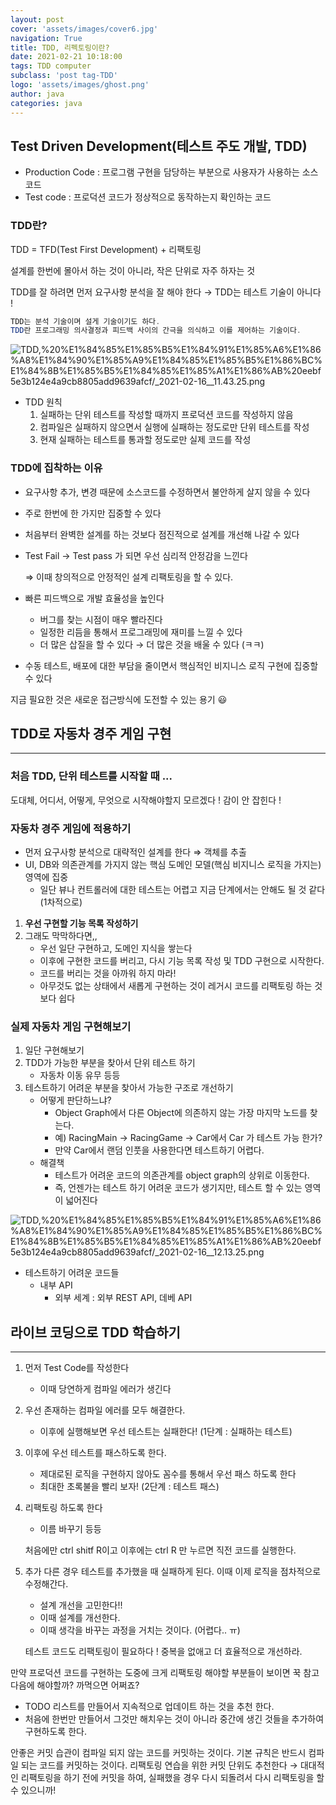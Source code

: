 ```yaml
---
layout: post
cover: 'assets/images/cover6.jpg'
navigation: True
title: TDD, 리펙토링이란?
date: 2021-02-21 10:18:00
tags: TDD computer
subclass: 'post tag-TDD'
logo: 'assets/images/ghost.png'
author: java
categories: java
---
```


## Test Driven Development(테스트 주도 개발, TDD)

- Production Code : 프로그램 구현을 담당하는 부분으로 사용자가 사용하는 소스 코드
- Test code : 프로덕션 코드가 정상적으로 동작하는지 확인하는 코드

### TDD란?

TDD = TFD(Test First Development) + 리팩토링

설계를 한번에 몰아서 하는 것이 아니라, 작은 단위로 자주 하자는 것

TDD를 잘 하려면 먼저 요구사항 분석을 잘 해야 한다 → TDD는 테스트 기술이 아니다 !

```java
TDD는 분석 기술이며 설게 기술이기도 하다. 
TDD란 프로그래밍 의사결정과 피드백 사이의 간극을 의식하고 이를 제어하는 기술이다. 
```

![TDD,%20%E1%84%85%E1%85%B5%E1%84%91%E1%85%A6%E1%86%A8%E1%84%90%E1%85%A9%E1%84%85%E1%85%B5%E1%86%BC%E1%84%8B%E1%85%B5%E1%84%85%E1%85%A1%E1%86%AB%20eebf5e3b124e4a9cb8805add9639afcf/_2021-02-16__11.43.25.png](TDD,%20%E1%84%85%E1%85%B5%E1%84%91%E1%85%A6%E1%86%A8%E1%84%90%E1%85%A9%E1%84%85%E1%85%B5%E1%86%BC%E1%84%8B%E1%85%B5%E1%84%85%E1%85%A1%E1%86%AB%20eebf5e3b124e4a9cb8805add9639afcf/_2021-02-16__11.43.25.png)

- TDD 원칙
    1. 실패하는 단위 테스트를 작성할 때까지 프로덕션 코드를 작성하지 않음
    2. 컴파일은 실패하지 않으면서 실행에 실패하는 정도로만 단위 테스트를 작성
    3. 현재 실패하는 테스트를 통과할 정도로만 실제 코드를 작성

### TDD에 집착하는 이유

- 요구사항 추가, 변경 때문에 소스코드를 수정하면서 불안하게 살지 않을 수 있다
- 주로 한번에 한 가지만 집중할 수 있다
- 처음부터 완벽한 설계를 하는 것보다 점진적으로 설계를 개선해 나갈 수 있다

- Test Fail → Test pass 가 되면 우선 심리적 안정감을 느낀다

    ⇒ 이때 창의적으로 안정적인 설계 리팩토링을 할 수 있다. 

- 빠른 피드백으로 개발 효율성을 높인다
    - 버그를 찾는 시점이 매우 빨라진다
    - 일정한 리듬을 통해서 프로그래밍에 재미를 느낄 수 있다
    - 더 많은 삽질을 할 수 있다 → 더 많은 것을 배울 수 있다 (ㅋㅋ)

- 수동 테스트, 배포에 대한 부담을 줄이면서 핵심적인 비지니스 로직 구현에 집중할 수 있다

지금 필요한 것은 새로운 접근방식에 도전할 수 있는 용기 😃

## TDD로 자동차 경주 게임 구현

---

### 처음 TDD, 단위 테스트를 시작할 때 ...

도대체, 어디서, 어떻게, 무엇으로 시작해야할지 모르겠다 ! 감이 안 잡힌다 !

### 자동차 경주 게임에 적용하기

- 먼저 요구사항 분석으로 대략적인 설계를 한다 ⇒ 객체를 추출
- UI, DB와 의존관계를 가지지 않는 핵심 도메인 모델(핵심 비지니스 로직을 가지는) 영역에 집중
    - 일단 뷰나 컨트롤러에 대한 테스트는 어렵고 지금 단계에서는 안해도 될 것 같다 (1차적으로)

1. **우선 구현할 기능 목록 작성하기** 
2. 그래도 막막하다면,, 
    - 우선 일단 구현하고, 도메인 지식을 쌓는다
    - 이후에 구현한 코드를 버리고, 다시 기능 목록 작성 및 TDD 구현으로 시작한다.
    - 코드를 버리는 것을 아까워 하지 마라!
    - 아무것도 없는 상태에서 새롭게 구현하는 것이 레거시 코드를 리팩토링 하는 것보다 쉽다

### 실제 자동차 게임 구현해보기

1. 일단 구현해보기
2. TDD가 가능한 부분을 찾아서 단위 테스트 하기 
    - 자동차 이동 유무 등등
3. 테스트하기 어려운 부분을 찾아서 가능한 구조로 개선하기 
    - 어떻게 판단하느냐?
        - Object Graph에서 다른 Object에 의존하지 않는 가장 마지막 노드를 찾는다.
        - 예) RacingMain → RacingGame → Car에서 Car 가 테스트 가능 한가?
        - 만약 Car에서 랜덤 인풋을 사용한다면 테스트하기 어렵다.
    - 해결책
        - 테스트가 어려운 코드의 의존관계를 object graph의 상위로 이동한다.
        - 즉, 언젠가는 테스트 하기 어려운 코드가 생기지만, 테스트 할 수 있는 영역이 넓어진다

![TDD,%20%E1%84%85%E1%85%B5%E1%84%91%E1%85%A6%E1%86%A8%E1%84%90%E1%85%A9%E1%84%85%E1%85%B5%E1%86%BC%E1%84%8B%E1%85%B5%E1%84%85%E1%85%A1%E1%86%AB%20eebf5e3b124e4a9cb8805add9639afcf/_2021-02-16__12.13.25.png](TDD,%20%E1%84%85%E1%85%B5%E1%84%91%E1%85%A6%E1%86%A8%E1%84%90%E1%85%A9%E1%84%85%E1%85%B5%E1%86%BC%E1%84%8B%E1%85%B5%E1%84%85%E1%85%A1%E1%86%AB%20eebf5e3b124e4a9cb8805add9639afcf/_2021-02-16__12.13.25.png)

- 테스트하기 어려운 코드들
    - 내부 API
        - 외부 세계 : 외부 REST API, 데베 API

## 라이브 코딩으로 TDD 학습하기

---

1. 먼저 Test Code를 작성한다
    
    - 이때 당연하게 컴파일 에러가 생긴다
2. 우선 존재하는 컴파일 에러를 모두 해결한다. 
    
    - 이후에 실행해보면 우선 테스트는 실패한다! (1단계 : 실패하는 테스트)
3. 이후에 우선 테스트를 패스하도록 한다.
    - 제대로된 로직을 구현하지 않아도 꼼수를 통해서 우선 패스 하도록 한다
    - 최대한 초록불을 빨리 보자! (2단계 : 테스트 패스)
4. 리팩토링 하도록 한다
    - 이름 바꾸기 등등

    처음에만 ctrl shitf R이고 이후에는 ctrl R 만 누르면 직전 코드를 실행한다.

5. 추가 다른 경우 테스트를 추가했을 때 실패하게 된다. 이때 이제 로직을 점차적으로 수정해간다.
    - 설계 개선을 고민한다!!
    - 이때 설계를 개선한다.
    - 이때 생각을 바꾸는 과정을 거치는 것이다. (어렵다.. ㅠ)

    테스트 코드도 리팩토링이 필요하다 ! 중복을 없애고 더 효율적으로 개선하라. 

만약 프로덕션 코드를 구현하는 도중에 크게 리팩토링 해야할 부분들이 보이면 꾹 참고 다음에 해야할까? 까먹으면 어쩌죠?
- TODO 리스트를 만들어서 지속적으로 업데이트 하는 것을 추천 한다.
- 처음에 한번만 만들어서 그것만 해치우는 것이 아니라 중간에 생긴 것들을 추가하여 구현하도록 한다.

안좋은 커밋 습관이 컴파일 되지 않는 코드를 커밋하는 것이다. 
기본 규칙은 반드시 컴파일 되는 코드를 커밋하는 것이다. 
리팩토링 연습을 위한 커밋 단위도 추천한다 
→ 대대적인 리팩토링을 하기 전에 커밋을 하여, 실패했을 경우 다시 되돌려서 다시 리팩토링을 할 수 있으니까!

